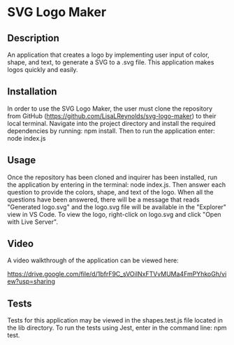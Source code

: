 # SVG Logo Maker

## Description

An application that creates a logo by implementing user input of color, shape, and text, to generate a SVG to a .svg file. This application makes logos quickly and easily.

## Installation

In order to use the SVG Logo Maker, the user must clone the repository from GitHub (https://github.com/LisaLReynolds/svg-logo-maker) to their local terminal. Navigate into the project directory and install the required dependencies by running: npm install. Then to run the application enter: node index.js

## Usage

Once the repository has been cloned and inquirer has been installed, run the application by entering in the terminal: node index.js. Then answer each question to provide the colors, shape, and text of the logo. When all the questions have been answered, there will be a message that reads "Generated logo.svg" and the logo.svg file will be available in the "Explorer" view in VS Code. To view the logo, right-click on logo.svg and click "Open with Live Server".

## Video

A video walkthrough of the application can be viewed here:

https://drive.google.com/file/d/1bfrF9C_sVOiINxFTVvMUMa4FmPYhkoGh/view?usp=sharing

## Tests

Tests for this application may be viewed in the shapes.test.js file located in the lib directory. To run the tests using Jest, enter in the command line: npm test.
